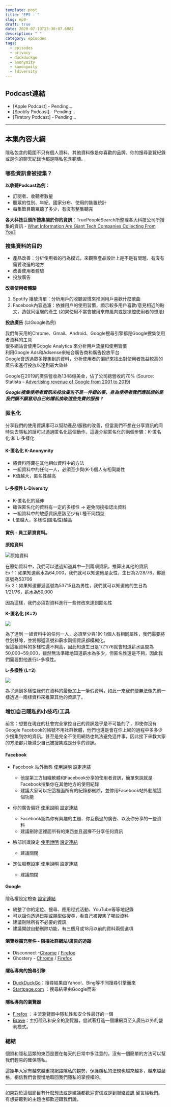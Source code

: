 ```yaml
---
template: post
title: "EP9 - "
slug: ep9-
draft: true
date: 2020-07-19T23:30:07.698Z
description: " "
category: episodes
tags:
  - episodes
  - privacy
  - duckduckgo
  - anonymity
  - kanonymity
  - ldiversity
---
```

## Podcast連結

* \[Apple Podcast] - Pending...
* \[Spotify Podcast] - Pending...
* \[Firstory Podcast] - Pending...

- - -

## 本集內容大綱

隱私包含的範圍不只有個人資料，其他資料像是你喜歡的品牌、你的搜尋瀏覽紀錄或是你的聊天紀錄也都是隱私包含範疇。

### 哪些資訊會被搜集？

**以收聽Podcast為例：**

* 訂閱者、收聽者數量
* 聽眾的性別、年紀、國家分布、使用的裝置統計
* 每集節目聽眾聽了多少，有沒有整集聽完

**各大科技巨頭所搜集關於你的資訊**：TruePeopleSearch所整理各大科技公司所搜集的資訊 - [What Information Are Giant Tech Companies Collecting From You?](https://www.truepeoplesearch.com/insights/info-tech-companies-collecting-from-you)

### 搜集資料的目的

* 產品改善：分析使用者的行為模式，來觀察產品設計上是不是有問題、有沒有需要改進的地方
* 改善使用者體驗
* 投放廣告

**改善使用者體驗**

1. Spotify 播放清單：分析用戶的收聽習慣來推測用戶喜歡什麼歌曲
2. Facebook內容過濾：依據用戶的使用習慣，顯示較多用戶喜歡/意見相近的貼文，造就同溫層的產生 (如果使用不當會被用來帶風向或是操控使用者的想法)

**投放廣告** (以Google為例)

我們每天用的Chrome、Gmail、Android、Google搜尋引擎都是Google搜集使用者資料的工具\
很多網站會使用Google Analytics 來分析用戶流量和使用習慣\
利用Google Ads和Adsense來結合廣告商和廣告投放平台\
Google會透過眾多搜集到的資料，分析使用者的偏好來找出對使用者效益較高的廣告來進行投放以達到最大效益

Google在2019的廣告營收為1348億美金，佔了公司總營收的70% (Source: Statista - [Advertising revenue of Google from 2001 to 2019](https://www.statista.com/statistics/266249/advertising-revenue-of-google/))

***Google搜集使用者資訊來投放廣告不是一件錯的事，身為使用者我們應該想的是我們願不願意用自己的隱私換取這些免費的服務？***

### 匿名化

分享我們的使用資訊事可以幫助產品/服務的改善，但當我們不想在分享資訊的同時失去隱私的話可以透過匿名化這個動作。這邊介紹匿名化的兩個步驟：K-匿名化 和 L-多樣化

#### K-匿名化 K-Anonymity

* 將資料隱藏在其他相似資料中的方法
* 一組資料中的任何一人，必須至少與(K-1)個人有相同屬性
* K值越大，匿名性越高

#### L-多樣性 L-Diversity

* K-匿名化的延伸
* 確保匿名化的資料有一定的多樣性 → 避免間接指認出資料
* 一組資料中的敏感資訊應該至少有L種不同類型
* L值越大，多樣性(匿名性)越高

#### 實例 - 員工薪資資料。

**原始資料**

![](/media/anonymity_origin.jpg "原始資料")

在原始資料中，我們可以透過知道其中一到兩項資訊，推算出其他的資訊\
Ex 1：如果知道薪水為64,000，我們就可以知道他是女性，生日為2/28/76，郵遞區號為53706\
Ex 2：如果知道郵遞區號為53715且為男性，我們就可以知道他的生日為1/21/76，薪水為50,000

因為這樣，我們必須對資料進行一些修改來達到匿名性

**K-匿名化 (K=2)**

![](/media/anonymity_k.jpg)

為了達到 一組資料中的任何一人，必須至少與1(K-1)個人有相同屬性，我們需要將性別移除，並將郵遞區號和薪水兩個資訊都模糊化。\
但這組資料的多樣性還不夠高，因此知道生日是1/21/76就會知道薪水區間為50,000~59,000，雖然無法準確地知道薪水為多少，但匿名性還是不夠，因此我們需要對他進行L-多樣性。

**L-多樣性 (L=2)**

![](/media/anonymity_l.jpg)

為了達到多樣性我們在資料的最後加上一筆假資料，如此一來我們便無法像先前一樣透過一兩樣資料來推算其他的資訊了。

### 增加自己隱私的小技巧/工具

前言：想要在現在的社會完全掌控自己的資訊幾乎是不可能的了，即使你沒有Google Facebook的帳號不用社群軟體，他們也還是會在你上網的過程中多多少少搜集到你的資訊。甚至是完全不使用網路也無法避免這件事，因此接下來教大家的方法都只能減少自己被搜集或是分享的資訊。

#### Facebook

* Facebook 站外動態 [使用說明](https://www.facebook.com/help/2207256696182627)  [設定連結](https://www.facebook.com/off_facebook_activity/)

  * 他是第三方組織軟體和Facebook分享的使用者資訊，簡單來說就是Facebook搜集你在其他地方的使用紀錄
  * 建議大家可以把這裡面所有的紀錄都刪除，並停用Facebook站外動態這個功能
* 你的廣告偏好 [使用說明](https://www.facebook.com/help/247395082112892)  [設定連結](https://www.facebook.com/ds/preferences/)

  * Facebook認為你有興趣的主題、你互動過的廣告、以及你分享的一些資料
  * 建議刪除這裡面所有的東西並且選擇不分享任何資訊
* 臉部辨識設定 [使用說明](https://www.facebook.com/help/122175507864081)  [設定連結](https://www.facebook.com/settings?tab=facerec)

  * 建議關閉
* 定位服務設定 [使用說明](https://www.facebook.com/location_history/info/)  [設定連結](https://www.facebook.com/settings?tab=location)

  * 建議關閉

#### Google

隱私權設定檢查 [設定連結](https://myaccount.google.com/privacycheckup?hl=zh_TW)

* 統整了你的定位、搜尋、應用程式活動、YouTube等等地記錄
* 可以讓你透過日期或類型做搜尋，看自己被搜集了哪些資料
* 建議刪除所有不必要的資訊
* 建議開啟自動刪除功能，有三個月或18月以前的資料兩個選項

#### 瀏覽器擴充套件 - 阻擋社群網站/廣告的追蹤

* Disconnect -[Chrome](https://chrome.google.com/webstore/detail/disconnect/jeoacafpbcihiomhlakheieifhpjdfeo?hl=zh-tw) / [Firefox](https://addons.mozilla.org/zh-TW/firefox/addon/disconnect/)
* Ghostery - [Chrome](https://chrome.google.com/webstore/detail/ghostery-%E2%80%93-privacy-ad-blo/mlomiejdfkolichcflejclcbmpeaniij?hl=zh-tw) / [Firefox](https://addons.mozilla.org/zh-TW/firefox/addon/ghostery/)

#### 隱私導向的搜尋引擎

* [DuckDuckGo](https://duckduckgo.com/)：搜尋結果由Yahoo!、Bing等不同搜尋引擎而來
* [Startpage.com](https://startpage.com/) ：搜尋結果由Google而來

#### 隱私導向的瀏覽器

* [Firefox](https://www.mozilla.org/zh-TW/firefox/) ：主流瀏覽器中隱私性和安全性最好的一個
* [Brave](https://brave.com/)：主打隱私和安全的瀏覽器，嘗試著打造一個讓網頁至入廣告以外的營利模式。

### 總結

個資和隱私這類的東西是要在每天的日常中多注意的，沒有一個簡單的方法可以幫我們輕易的確保隱私。

這幾年大家有越來越重視網路隱私的趨勢，保護隱私的法規也越來越多，越來越嚴格，相信我們會慢慢地取回我們隱私的掌控權的。

- - -

如果對於這個節目有什麼想法或是建議都歡迎寄信或是到[聯絡資訊](/pages/contacts) 留言給我們。 有想要聽到的主題也都歡迎跟我們說。